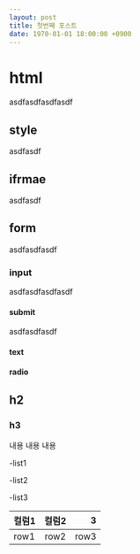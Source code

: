 ```yaml
---
layout: post
title: 첫번째 포스트
date: 1970-01-01 18:00:00 +0900
---
```


# html
asdfasdfasdfasdf


## style
asdfasdf


## ifrmae
asdfasdf

## form
asdfasdfasdf

### input
asdfasdfasdfasdf


#### submit
asdfasdfasdf


#### text

#### radio



## h2
### h3

내용
내용
내용

-list1

-list2

-list3

|컬럼1|컬럼2|3|
|:---|:---:|---:|
|row1|row2|row3|
